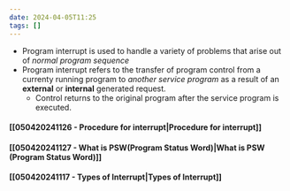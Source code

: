 ```yaml
---
date: 2024-04-05T11:25
tags: []
---
```

- Program interrupt is used to handle a variety of problems that arise out of *normal program sequence* 
- Program interrupt  refers to the transfer of program control from a currenty running program to *another service program* as a result of an **external** or **internal** generated request.
	- Control returns to the original program after the service program is executed.
#### [[050420241126 - Procedure for interrupt|Procedure for interrupt]]
#### [[050420241127 - What is PSW(Program Status Word)|What is PSW (Program Status Word)]]
#### [[050420241117 - Types of Interrupt|Types of Interrupt]]